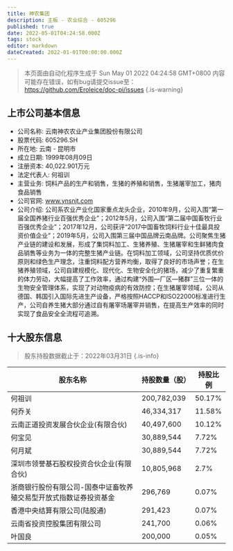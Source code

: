 ```yaml
---
title: 神农集团
description: 主板 - 农业综合 - 605296
published: true
date: 2022-05-01T04:24:58.000Z
tags: stock
editor: markdown
dateCreated: 2022-01-01T00:00:00.000Z
---
```


> 本页面由自动化程序生成于 Sun May 01 2022 04:24:58 GMT+0800
> 内容可能存在错误，如有bug请提交issue至：https://github.com/Eroleice/doc-pi/issues
{.is-warning}

## 上市公司基本信息
- 公司名称: 云南神农农业产业集团股份有限公司
- 股票代码: 605296.SH
- 所在地: 云南 - 昆明市
- 成立日期: 1999年08月09日
- 注册资本: 40,022.901万元
- 法定代表人: 何祖训
- 主营业务: 饲料产品的生产和销售，生猪的养殖和销售，生猪屠宰加工，猪肉食品销售
- 公司官网: www.ynsnjt.com
- 公司介绍: 公司系农业产业化国家重点龙头企业，2010年9月，公司入围“第一届全国养猪行业百强优秀企业”；2012年5月，公司入围“第二届中国畜牧行业百强优秀企业”；2017年12月，公司获评“2017中国畜牧饲料行业十佳最具投资价值企业”；2019年5月，公司入围第三届中国品牌云南品牌。公司聚焦生猪产业链的建设和发展，形成了集饲料加工、生猪养殖、生猪屠宰和生鲜猪肉食品销售等业务为一体的完整生猪产业链。在饲料加工领域，公司坚持优质优价原则和绿色生产理念，注重饲料配方营养均衡，取得了良好的市场声誉；在生猪养殖领域，公司自建规模化、现代化、生物安全化的猪场，减少了重复繁重的体力劳动，大幅提高了工作效率，通过构建“外围—厂区—猪群”三位一体的生物安全管理体系，实现了对动物疫病的有效防控；在生猪屠宰领域，公司从德国、韩国引入国际先进生产设备，严格按照HACCP和ISO22000标准进行生产，公司自养生猪大部分通过自有屠宰场屠宰并销售，在提高生产效率的同时实现了食品安全全流程可追溯。


## 十大股东信息
> 股东持股数据截止于：2022年03月31日
{.is-info}

| 股东名称 | 持股数量（股） | 持股比例 |
| --- | --- | --- |
| 何祖训 | 200,782,039 | 50.17% |
| 何乔关 | 46,334,317 | 11.58% |
| 云南正道投资发展合伙企业(有限合伙) | 40,497,600 | 10.12% |
| 何宝见 | 30,889,544 | 7.72% |
| 何月斌 | 30,889,544 | 7.72% |
| 深圳市领誉基石股权投资合伙企业(有限合伙) | 10,805,968 | 2.7% |
| 浙商银行股份有限公司-国泰中证畜牧养殖交易型开放式指数证券投资基金 | 296,769 | 0.07% |
| 香港中央结算有限公司(陆股通) | 291,423 | 0.07% |
| 云南省投资控股集团有限公司 | 241,700 | 0.06% |
| 叶国良 | 200,000 | 0.05% |




